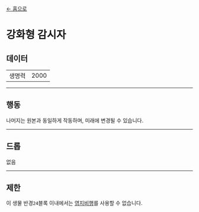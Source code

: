 [← 홈으로](../)
# 강화형 감시자

## 데이터
<table>
    <tr><td align="end">생명력</td><td>2000</td></tr>
</table>

---

## 행동
나머지는 원본과 동일하게 작동하며, 미래에 변경될 수 있습니다.

---

## 드롭
없음

---

## 제한
이 생물 반경`24`블록 이내에서는 [영지비행](../item/land_flying_device.md)를 사용할 수 없습니다.
